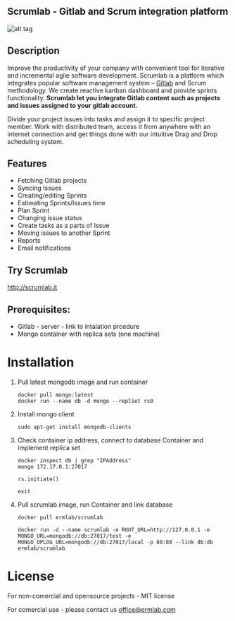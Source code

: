 ## Scrumlab - Gitlab and Scrum integration platform
![alt tag](http://ermlab.com/wp-content/uploads/bfi_thumb/scrumlab-x-mhnnt725cz7yewtoou0387xulfo37gor7h9pp01abs.png)

## Description
Improve the productivity of your company with convenient tool for iterative and incremental agile software development.
Scrumlab is a platform which integrates popular software management system – [Gitlab](https://about.gitlab.com/) and Scrum methodology. We create reactive kanban dashboard and provide sprints functionality.
**Scrumlab let you integrate Gitlab content such as projects and issues assigned to your gitlab account.** 

Divide your project issues into tasks and assign it to specific project member. 
Work with distributed team, access it from anywhere with an internet connection and get things done with our intuitive Drag and Drop scheduling system.


## Features

* Fetching Gitlab projects
* Syncing Issues 
* Creating/editing Sprints
* Estimating Sprints/Issues time
* Plan Sprint
* Changing issue status
* Create tasks as a parts of Issue 
* Moving issues to another Sprint
* Reports
* Email notifications

## Try Scrumlab

http://scrumlab.it


## Prerequisites:
* Gitlab - server - link to intalation prcedure
* Mongo container with replica sets (one machine)

# Installation


1. Pull latest mongodb image and run container
  
    ```    
    docker pull mongo:latest
    docker run --name db -d mongo --replSet rs0
    ```
2. Install mongo client 

    ```    
    sudo apt-get install mongodb-clients
    ```
3.  Check container ip address, connect to database Container and implement replica set

    ```    
    docker inspect db | grep "IPAddress"
    mongo 172.17.0.1:27017
  
    rs.initiate()

    exit

    ```
4.  Pull scrumlab image, run Container and link database 

    ```
    docker pull ermlab/scrumlab

    docker run -d --name scrumlab -e ROOT_URL=http://127.0.0.1 -e MONGO_URL=mongodb://db:27017/test -e MONGO_OPLOG_URL=mongodb://db:27017/local -p 80:80 --link db:db ermlab/scrumlab
    ```


# License

For non-comercial and opensource projects - MIT license

For comercial use - please contact us office@ermlab.com 

